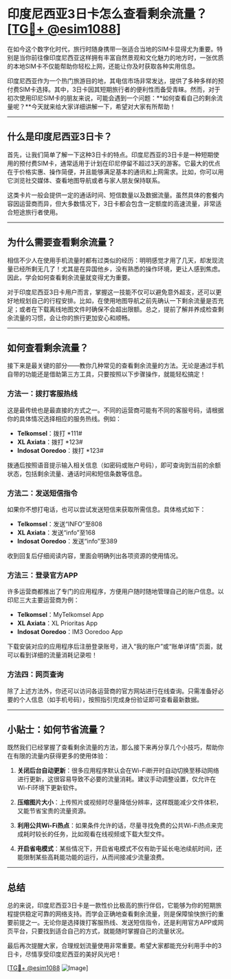 # 印度尼西亚3日卡怎么查看剩余流量？[[TG💪+ @esim1088](https://t.me/s/esim1088)]

在如今这个数字化时代，旅行时随身携带一张适合当地的SIM卡显得尤为重要。特别是当你前往像印度尼西亚这样拥有丰富自然景观和文化魅力的地方时，一张优质的本地SIM卡不仅能帮助你轻松上网，还能让你及时获取各种实用信息。

印度尼西亚作为一个热门旅游目的地，其电信市场非常发达，提供了多种多样的预付费SIM卡选择。其中，3日卡因其短期旅行者的便利性而备受青睐。然而，对于初次使用印尼SIM卡的朋友来说，可能会遇到一个问题：**如何查看自己的剩余流量呢？**今天就来给大家详细讲解一下，希望对大家有所帮助！

---

## 什么是印度尼西亚3日卡？

首先，让我们简单了解一下这种3日卡的特点。印度尼西亚的3日卡是一种短期使用的预付费SIM卡，通常适用于计划在印尼停留不超过3天的游客。它最大的优点在于价格实惠、操作简便，并且能够满足基本的通讯和上网需求。比如，你可以用它浏览社交媒体、查看地图导航或者与家人朋友保持联系。

这类卡片一般会提供一定的通话时间、短信数量以及数据流量。虽然具体的套餐内容因运营商而异，但大多数情况下，3日卡都会包含一定额度的高速流量，非常适合短途旅行者使用。

---

## 为什么需要查看剩余流量？

相信不少人在使用手机流量时都有过类似的经历：明明感觉才用了几天，却发现流量已经所剩无几了！尤其是在异国他乡，没有熟悉的操作环境，更让人感到焦虑。因此，学会如何查看剩余流量就变得尤为重要。

对于印度尼西亚3日卡用户而言，掌握这一技能不仅可以避免意外超支，还可以更好地规划自己的行程安排。比如，在使用地图导航之前先确认一下剩余流量是否充足；或者在下载离线地图文件时确保不会超出限额。总之，提前了解并养成检查剩余流量的习惯，会让你的旅行更加安心和顺畅。

---

## 如何查看剩余流量？

接下来是最关键的部分——教你几种常见的查看剩余流量的方法。无论是通过手机自带的功能还是借助第三方工具，只要按照以下步骤操作，就能轻松搞定！

### 方法一：拨打客服热线

这是最传统也是最直接的方式之一。不同的运营商可能有不同的客服号码，请根据你的具体情况选择相应的服务热线。例如：

- **Telkomsel**：拨打 *111#
- **XL Axiata**：拨打 *123#
- **Indosat Ooredoo**：拨打 *123#

拨通后按照语音提示输入相关信息（如密码或账户号码），即可查询到当前的余额状态，包括剩余流量、通话时间和短信条数等信息。

### 方法二：发送短信指令

如果你不想打电话，也可以尝试发送短信来获取所需信息。具体格式如下：

- **Telkomsel**：发送“INFO”至808
- **XL Axiata**：发送“info”至168
- **Indosat Ooredoo**：发送“info”至389

收到回复后仔细阅读内容，里面会明确列出各项资源的使用情况。

### 方法三：登录官方APP

许多运营商都推出了专门的应用程序，方便用户随时随地管理自己的账户信息。以印尼三大主要运营商为例：

- **Telkomsel**：MyTelkomsel App
- **XL Axiata**：XL Prioritas App
- **Indosat Ooredoo**：IM3 Ooredoo App

下载安装对应的应用程序后注册登录账号，进入“我的账户”或“账单详情”页面，就可以看到详细的流量消耗记录啦！

### 方法四：网页查询

除了上述方法外，你还可以访问各运营商的官方网站进行在线查询。只需准备好必要的个人信息（如手机号码），按照指引完成身份验证即可查看最新数据。

---

## 小贴士：如何节省流量？

既然我们已经掌握了查看剩余流量的方法，那么接下来再分享几个小技巧，帮助你在有限的流量内获得更多的使用体验：

1. **关闭后台自动更新**：很多应用程序默认会在Wi-Fi断开时自动切换至移动网络进行更新，这很容易导致不必要的流量消耗。建议手动调整设置，仅允许在Wi-Fi环境下更新软件。
   
2. **压缩图片大小**：上传照片或视频时尽量降低分辨率，这样既能减少文件体积，又能节省宝贵的流量资源。

3. **利用公共Wi-Fi热点**：如果条件允许的话，尽量寻找免费的公共Wi-Fi热点来完成耗时较长的任务，比如观看在线视频或下载大型文件。

4. **开启省电模式**：某些情况下，开启省电模式不仅有助于延长电池续航时间，还能限制某些高耗能功能的运行，从而间接减少流量浪费。

---

## 总结

总的来说，印度尼西亚3日卡是一款性价比极高的旅行伴侣，它能够为你的短期旅程提供稳定可靠的网络支持。而学会正确地查看剩余流量，则是保障愉快旅行的重要前提之一。无论你是选择拨打客服热线、发送短信指令，还是利用官方APP或网页平台，只要找到适合自己的方式，就能随时掌握自己的流量状况。

最后再次提醒大家，合理规划流量使用非常重要。希望大家都能充分利用手中的3日卡，尽情享受印度尼西亚的美好风光吧！

[[TG💪+ @esim1088](https://t.me/s/esim1088) ![Image](https://i.postimg.cc/4NQfJmqS/Snipaste-2025-05-13-00-14-12.png)]